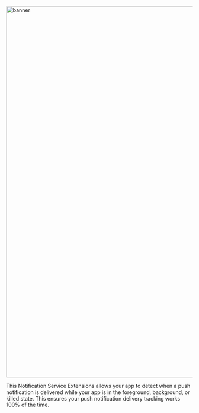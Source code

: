 <img width="1000" alt="banner" src="https://user-images.githubusercontent.com/6370613/229570750-1aeabf9c-45de-4490-814c-74177fb6f89d.png">

This Notification Service Extensions allows your app to detect when a push notification is delivered while your app is in the foreground, background, or killed state. This ensures your push notification delivery tracking works 100% of the time.
